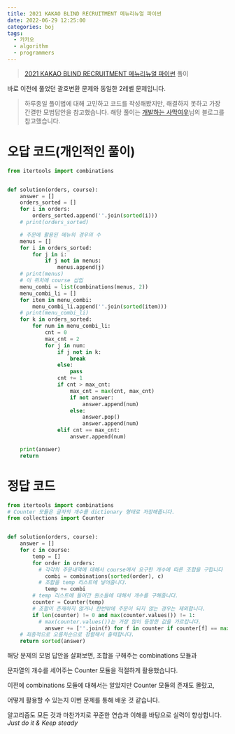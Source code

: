```yaml
---
title: 2021 KAKAO BLIND RECRUITMENT 메뉴리뉴얼 파이썬
date: 2022-06-29 12:25:00
categories: boj
tags:
  - 카카오
  - algorithm
  - programmers
---
```



> [2021 KAKAO BLIND RECRUITMENT 메뉴리뉴얼 파이썬](https://programmers.co.kr/learn/courses/30/lessons/72411) 풀이

바로 이전에 풀었던 괄호변환 문제와 동일한 2레벨 문제입니다.

> 하루종일 풀이법에 대해 고민하고 코드를 작성해봤지만, 해결하지 못하고
> 가장 간결한 모범답안을 참고했습니다.
> 해당 풀이는 [개발하는 사막여우](https://dev-note-97.tistory.com/128)님의 블로그를 참고했습니다.

# 오답 코드(개인적인 풀이)

~~~python
from itertools import combinations


def solution(orders, course):
    answer = []
    orders_sorted = []
    for i in orders:
        orders_sorted.append(''.join(sorted(i)))
    # print(orders_sorted)

    # 주문에 활용된 메뉴의 경우의 수
    menus = []
    for i in orders_sorted:
        for j in i:
            if j not in menus:
                menus.append(j)
    # print(menus)
    # 이 위치에 course 삽입
    menu_combi = list(combinations(menus, 2))
    menu_combi_li = []
    for item in menu_combi:
        menu_combi_li.append(''.join(sorted(item)))
    # print(menu_combi_li)
    for k in orders_sorted:
        for num in menu_combi_li:
            cnt = 0
            max_cnt = 2
            for j in num:
                if j not in k:
                    break
                else:
                    pass
                cnt += 1
                if cnt > max_cnt:
                    max_cnt = max(cnt, max_cnt)
                    if not answer:
                        answer.append(num)
                    else:
                        answer.pop()
                        answer.append(num)
                elif cnt == max_cnt:
                    answer.append(num)

    print(answer)
    return
~~~

# 정답 코드

~~~python
from itertools import combinations
# Counter 모듈은 글자의 개수를 dictionary 형태로 저장해줍니다.
from collections import Counter


def solution(orders, course):
    answer = []
    for c in course:
        temp = []
        for order in orders:
          # 각각의 주문내역에 대해서 course에서 요구한 개수에 따른 조합을 구합니다
            combi = combinations(sorted(order), c)
          # 조합을 temp 리스트에 넣어줍니다.
            temp += combi
        # temp 리스트에 들어간 원소들에 대해서 개수를 구해줍니다.
        counter = Counter(temp)
        # 조합이 존재하지 않거나 한번밖에 주문이 되지 않는 경우는 제외합니다.
        if len(counter) != 0 and max(counter.values()) != 1:
          # max(counter.values())는 가장 많이 등장한 값을 가르킵니다.
            answer += [''.join(f) for f in counter if counter[f] == max(counter.values())]
    # 최종적으로 오름차순으로 정렬해서 출력합니다.
    return sorted(answer)
~~~

해당 문제의 모범 답안을 살펴보면, 조합을 구해주는 combinations 모듈과   

문자열의 개수를 세어주는 Counter 모듈을 적절하게 활용했습니다.

이전에 combinations 모듈에 대해서는 알았지만 Counter 모듈의 존재도 몰랐고,

어떻게 활용할 수 있는지 이번 문제를 통해 배운 것 같습니다.

알고리즘도 모든 것과 마찬가지로 꾸준한 연습과 이해를 바탕으로 실력이 향상합니다.    
*Just do it & Keep steady*
